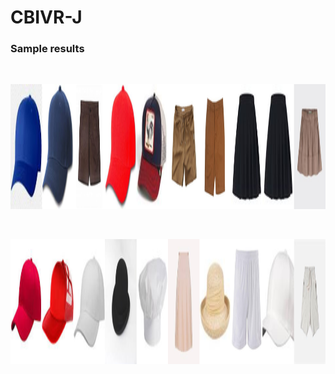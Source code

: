 # CBIVR-J

### Sample results

<br>

<p  align="center"><img height= "200" width = "600" src = "https://github.com/abhishek0405/CBIVR-J/blob/main/test_results/retrieved_results1.jpg"></p>
<br>

<p  align="center"><img height= "200" width = "600" src = "https://github.com/abhishek0405/CBIVR-J/blob/main/test_results/retrieved_results16.jpg"></p>
<br>

